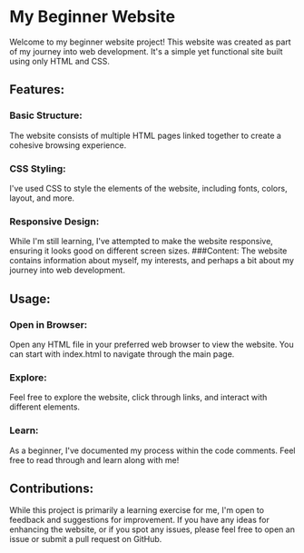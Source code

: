 # My Beginner Website
Welcome to my beginner website project! This website was created as part of my journey into web development. It's a simple yet functional site built using only HTML and CSS.

## Features:
### Basic Structure: 
The website consists of multiple HTML pages linked together to create a cohesive browsing experience.
### CSS Styling: 
I've used CSS to style the elements of the website, including fonts, colors, layout, and more.
### Responsive Design: 
While I'm still learning, I've attempted to make the website responsive, ensuring it looks good on different screen sizes.
###Content: 
The website contains information about myself, my interests, and perhaps a bit about my journey into web development.
## Usage:

### Open in Browser: 
Open any HTML file in your preferred web browser to view the website. You can start with index.html to navigate through the main page.

### Explore: 
Feel free to explore the website, click through links, and interact with different elements.

### Learn: 
As a beginner, I've documented my process within the code comments. Feel free to read through and learn along with me!

## Contributions:
While this project is primarily a learning exercise for me, I'm open to feedback and suggestions for improvement. If you have any ideas for enhancing the website, or if you spot any issues, please feel free to open an issue or submit a pull request on GitHub.

